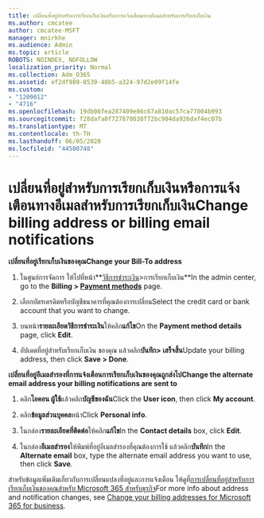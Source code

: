 ```yaml
---
title: เปลี่ยนที่อยู่สําหรับการเรียกเก็บเงินหรือการแจ้งเตือนทางอีเมลสําหรับการเรียกเก็บเงิน
ms.author: cmcatee
author: cmcatee-MSFT
manager: mnirkhe
ms.audience: Admin
ms.topic: article
ROBOTS: NOINDEX, NOFOLLOW
localization_priority: Normal
ms.collection: Adm_O365
ms.assetid: ef2df989-8539-48b5-a324-97d2e09f14fe
ms.custom:
- "1200012"
- "4716"
ms.openlocfilehash: 19db06fea287409e86c67a810ac57ca77004b993
ms.sourcegitcommit: f28dafa0f727870038f72bc904da926daf4ec07b
ms.translationtype: MT
ms.contentlocale: th-TH
ms.lasthandoff: 06/05/2020
ms.locfileid: "44580748"
---
```

# <a name="change-billing-address-or-billing-email-notifications"></a><span data-ttu-id="b7b8a-102">เปลี่ยนที่อยู่สําหรับการเรียกเก็บเงินหรือการแจ้งเตือนทางอีเมลสําหรับการเรียกเก็บเงิน</span><span class="sxs-lookup"><span data-stu-id="b7b8a-102">Change billing address or billing email notifications</span></span>

<span data-ttu-id="b7b8a-103">**เปลี่ยนที่อยู่เรียกเก็บเงินของคุณ**</span><span class="sxs-lookup"><span data-stu-id="b7b8a-103">**Change your Bill-To address**</span></span>

1. <span data-ttu-id="b7b8a-104">ในศูนย์การจัดการ ให้ไปที่หน้า**[วิธีการชําระเงิน](https://go.microsoft.com/fwlink/p/?linkid=2018806)>การเรียกเก็บเงิน**</span><span class="sxs-lookup"><span data-stu-id="b7b8a-104">In the admin center, go to the **Billing > [Payment methods](https://go.microsoft.com/fwlink/p/?linkid=2018806)** page.</span></span>

2. <span data-ttu-id="b7b8a-105">เลือกบัตรเครดิตหรือบัญชีธนาคารที่คุณต้องการเปลี่ยน</span><span class="sxs-lookup"><span data-stu-id="b7b8a-105">Select the credit card or bank account that you want to change.</span></span>

3. <span data-ttu-id="b7b8a-106">บนหน้า**รายละเอียดวิธีการชําระเงิน**ให้คลิก**แก้ไข**</span><span class="sxs-lookup"><span data-stu-id="b7b8a-106">On the **Payment method details** page, click **Edit**.</span></span>

4. <span data-ttu-id="b7b8a-107">อัปเดตที่อยู่สําหรับเรียกเก็บเงิน ของคุณ แล้วคลิก**บันทึก> เสร็จสิ้น**</span><span class="sxs-lookup"><span data-stu-id="b7b8a-107">Update your billing address, then click **Save > Done**.</span></span>

<span data-ttu-id="b7b8a-108">**เปลี่ยนที่อยู่อีเมลสํารองที่การแจ้งเตือนการเรียกเก็บเงินของคุณถูกส่งไป**</span><span class="sxs-lookup"><span data-stu-id="b7b8a-108">**Change the alternate email address your billing notifications are sent to**</span></span> 

1. <span data-ttu-id="b7b8a-109">คลิก**ไอคอน ผู้ใช้**แล้วคลิก**บัญชีของฉัน**</span><span class="sxs-lookup"><span data-stu-id="b7b8a-109">Click the **User icon**, then click **My account**.</span></span>

2. <span data-ttu-id="b7b8a-110">คลิก**ข้อมูลส่วนบุคคล**หน้า</span><span class="sxs-lookup"><span data-stu-id="b7b8a-110">Click **Personal info**.</span></span>

3. <span data-ttu-id="b7b8a-111">ในกล่อง**รายละเอียดที่ติดต่อ**ให้คลิก**แก้ไข**</span><span class="sxs-lookup"><span data-stu-id="b7b8a-111">In the **Contact details** box, click **Edit**.</span></span>

4. <span data-ttu-id="b7b8a-112">ในกล่อง**อีเมลสํารอง**ให้พิมพ์ที่อยู่อีเมลสํารองที่คุณต้องการใช้ แล้วคลิก**บันทึก**</span><span class="sxs-lookup"><span data-stu-id="b7b8a-112">In the **Alternate email** box, type the alternate email address you want to use, then click **Save**.</span></span>

<span data-ttu-id="b7b8a-113">สําหรับข้อมูลเพิ่มเติมเกี่ยวกับการเปลี่ยนแปลงที่อยู่และการแจ้งเตือน ให้ดูที่[การเปลี่ยนที่อยู่สําหรับการเรียกเก็บเงินของคุณสําหรับ Microsoft 365 สําหรับธุรกิจ](https://docs.microsoft.com/microsoft-365/commerce/billing-and-payments/change-your-billing-addresses?view=o365-worldwide)</span><span class="sxs-lookup"><span data-stu-id="b7b8a-113">For more info about address and notification changes, see [Change your billing addresses for Microsoft 365 for business](https://docs.microsoft.com/microsoft-365/commerce/billing-and-payments/change-your-billing-addresses?view=o365-worldwide).</span></span>
